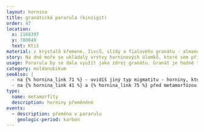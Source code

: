 ```yaml
---
layout: hornina
title: granátická pararula (kinzigit)
order: 47
location: 
  x: 1168397
  y: 780849
  text: Ktiš
material: z krystalů křemene, živců, slídy a fialového granátu - almandinu
story: Na dně moře se ukládaly vrstvy horninových úlomků, které sem přinášely řeky.  Jejich stlačením a stmelením vzniklo souvrství břidlic a drob. Později, při variském vrásnění byly sedimenty zatlačeny hluboko pod povrch Země, kde je velký tlak a vysoká teplota. Jak teplota a tlak rostly, začaly postupně růst krystaly slíd a dalších minerálů. Při největším stlačení a zahřátí začaly v hornině růst granáty a křemen a živce se začaly tavit - z pararuly začal vznikat migmatit.
usage: Pararula by se dala využít jako zdroj granátu. Granát je hodně tvrdý, a proto se používá jako abrazivum při výrobě brusných materiálů nebo při řezání vodním paprskem. Je také hodně těžký - toho se využívá při čištění vody. V pískovém filtru se kombinují malá zrnka těžkého granýátu a větší zrnka lehčího křemene. Když se takový filtr čistí proudem vody, vžy se znovu uspořádá tak, že drobné granáty leží vespod a větší zrna křemene nahoře. Voda proteče nedříve hrubším křemenem, který zachytí větší nečistoty, a pak drobnějším granátem, který zachytí jemnější znečištění. Granáty se také brousí jako drahé kameny. Více než fialový almandin se u nás ale využívá tmavočervený pyrop - český granát- 
category: moldanubikum
seeAlso: |
  - na {% hornina_link 71 %} - uvidíš jiný typ migmatitu - horniny, která také prodělala částečné natavení
  - na {% hornina_link 41 %} a {% hornina_link 75 %} před metamorfózou jsem mohl vypadat podobně
type:
  name: metamorfity
  description: horniny přeměněné
events:
  - description: přeměna v pararulu
    geologic-period: karbon
---
```


